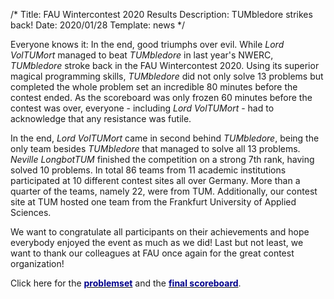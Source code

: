 /*
Title: FAU Wintercontest 2020 Results
Description: TUMbledore strikes back!
Date: 2020/01/28
Template: news
*/

Everyone knows it: In the end, good triumphs over evil. While *Lord VolTUMort* managed to beat *TUMbledore* in last year's NWERC, *TUMbledore* stroke back in the FAU Wintercontest 2020. Using its superior magical programming skills, *TUMbledore* did not only solve 13 problems but completed the whole problem set an incredible 80 minutes before the contest ended. As the scoreboard was only frozen 60 minutes before the contest was over, everyone - including *Lord VolTUMort* - had to acknowledge that any resistance was futile.

In the end, *Lord VolTUMort* came in second behind *TUMbledore*, being the only team besides *TUMbledore* that managed to solve all 13 problems. *Neville LongbotTUM* finished the competition on a strong 7th rank, having solved 10 problems. In total 86 teams from 11 academic institutions participated at 10 different contest sites all over Germany. More than a quarter of the teams, namely 22, were from TUM. Additionally, our contest site at TUM hosted one team from the Frankfurt University of Applied Sciences.

We want to congratulate all participants on their achievements and hope everybody enjoyed the event as much as we did! Last but not least, we want to thank our colleagues at FAU once again for the great contest organization!

Click here for the [<span style="color:darkblue">**problemset**</span>](https://icpc.cs.fau.de/wp-content/uploads/2020/01/problemset.pdf) and the [<span style="color:darkblue">**final scoreboard**</span>](https://icpc.cs.fau.de/2020/01/28/fau-wintercontest-2020/).
